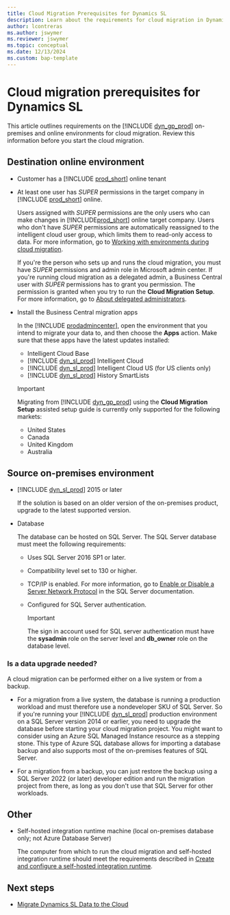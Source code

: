 ```yaml
---
title: Cloud Migration Prerequisites for Dynamics SL
description: Learn about the requirements for cloud migration in Dynamics SL on-premises and online.
author: lcontreras 
ms.author: jswymer
ms.reviewer: jswymer
ms.topic: conceptual
ms.date: 12/13/2024
ms.custom: bap-template
---
```


# Cloud migration prerequisites for Dynamics SL

This article outlines requirements on the [!INCLUDE [dyn_gp_prod](../includes/dyn_gp_prod.md)] on-premises and online environments for cloud migration. Review this information before you start the cloud migration.

## Destination online environment

- Customer has a [!INCLUDE [prod_short](../includes/prod_short.md)] online tenant  

- At least one user has *SUPER* permissions in the target company in [!INCLUDE [prod_short](../includes/prod_short.md)] online.

  Users assigned with *SUPER* permissions are the only users who can make changes in [!INCLUDE[prod_short](../developer/includes/prod_short.md)] online target company. Users who don't have *SUPER* permissions are automatically reassigned to the intelligent cloud user group, which limits them to read-only access to data. For more information, go to [Working with environments during cloud migration](migrate-business-central-on-premises.md#working-with-environments-during-cloud-migration).

  If you're the person who sets up and runs the cloud migration, you must have *SUPER* permissions and admin role in Microsoft admin center. If you're running cloud migration as a delegated admin, a Business Central user with *SUPER* permissions has to grant you permission. The permission is granted when you try to run the **Cloud Migration Setup**. For more information, go to [About delegated administrators](migration-setup-sl.md#about-delegated-administrators).

- Install the Business Central migration apps

  In the [!INCLUDE [prodadmincenter](../developer/includes/prodadmincenter.md)], open the environment that you intend to migrate your data to, and then choose the **Apps** action. Make sure that these apps have the latest updates installed:

  - Intelligent Cloud Base  
  - [!INCLUDE [dyn_sl_prod](../includes/dyn_sl_prod.md)] Intelligent Cloud 
  - [!INCLUDE [dyn_sl_prod](../includes/dyn_sl_prod.md)] Intelligent Cloud US (for US clients only)
  - [!INCLUDE [dyn_sl_prod](../includes/dyn_sl_prod.md)] History SmartLists  

  > [!IMPORTANT]
  > Migrating from [!INCLUDE [dyn_gp_prod](../includes/dyn_sl_prod.md)] using the **Cloud Migration Setup** assisted setup guide is currently only supported for the following markets:  
  >
  > - United States
  > - Canada
  > - United Kingdom
  > - Australia

## Source on-premises environment

- [!INCLUDE [dyn_sl_prod](../includes/dyn_sl_prod.md)] 2015 or later

  If the solution is based on an older version of the on-premises product, upgrade to the latest supported version.

- Database

  <!--The database can be hosted on SQL Server or Azure SQL Database.-->  

  The database can be hosted on SQL Server. The SQL Server database must meet the following requirements:
  - Uses SQL Server 2016 SP1 or later.
  - Compatibility level set to 130 or higher.
  - TCP/IP is enabled. For more information, go to [Enable or Disable a Server Network Protocol](/sql/database-engine/configure-windows/enable-or-disable-a-server-network-protocol) in the SQL Server documentation. 
  - Configured for SQL Server authentication.

    > [!IMPORTANT]
    > The sign in account used for SQL server authentication must have the **sysadmin** role on the server level and **db_owner** role on the database level.

### Is a data upgrade needed?

A cloud migration can be performed either on a live system or from a backup. 
 
- For a migration from a live system, the database is running a production workload and must therefore use a nondeveloper SKU of SQL Server. So if you're running your [!INCLUDE [dyn_sl_prod](../includes/dyn_sl_prod.md)] production environment on a SQL Server version 2014 or earlier, you need to upgrade the database before starting your cloud migration project. You might want to consider using an Azure SQL Managed Instance resource as a stepping stone. This type of Azure SQL database allows for importing a database backup and also supports most of the on-premises features of SQL Server.

- For a migration from a backup, you can just restore the backup using a SQL Server 2022 (or later) developer edition and run the migration project from there, as long as you don't use that SQL Server for other workloads.

## Other

- Self-hosted integration runtime machine (local on-premises database only; not Azure Database Server)

   The computer from which to run the cloud migration and self-hosted integration runtime should meet the requirements described in [Create and configure a self-hosted integration runtime](/azure/data-factory/create-self-hosted-integration-runtime?tabs=data-factory#prerequisites).

## Next steps

- [Migrate Dynamics SL Data to the Cloud](migrate-dynamics-SL.md)  
